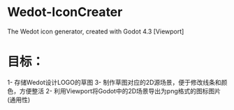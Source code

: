 # Wedot-IconCreater
The Wedot icon generator, created with Godot 4.3 [Viewport]

# 目标：
1- 存储Wedot设计LOGO的草图
3- 制作草图对应的2D源场景，便于修改线条和颜色，方便整活
2- 利用Viewport将Godot中的2D场景导出为png格式的图标图片(通用性)

